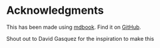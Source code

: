 # Acknowledgments
This has been made using [mdbook](https://rust-lang.github.io/mdBook/continuous-integration.html). Find it on [GitHub](https://github.com/rust-lang/mdBook).

Shout out to David Gasquez for the inspiration to make this

<!--stackedit_data:
eyJoaXN0b3J5IjpbMjA1NTM4MTcwN119
-->